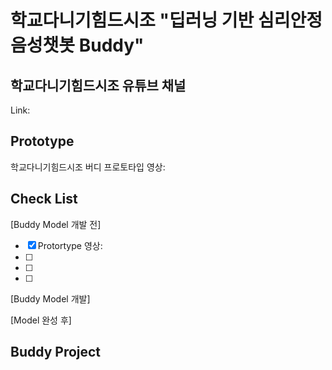 # 학교다니기힘드시조 "딥러닝 기반 심리안정 음성챗봇 Buddy"

학교다니기힘드시조 유튜브 채널
----------------------
Link: 

Prototype
----------------------
학교다니기힘드시조 버디 프로토타입 영상: 

Check List
----------------------
[Buddy Model 개발 전]
- [x] Protortype 영상: 
- [ ] 
- [ ] 
- [ ] 




[Buddy Model 개발]




[Model 완성 후]






Buddy Project
----------------------













